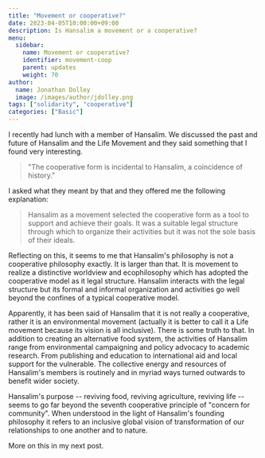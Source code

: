 ```yaml
---
title: "Movement or cooperative?"
date: 2023-04-05T10:00:00+09:00
description: Is Hansalim a movement or a cooperative?
menu:
  sidebar:
    name: Movement or cooperative?
    identifier: movement-coop
    parent: updates
    weight: 70
author:
  name: Jonathan Dolley
  image: /images/author/jdolley.png
tags: ["solidarity", "cooperative"]
categories: ["Basic"]
---
```


I recently had lunch with a member of Hansalim.
We discussed the past and future of Hansalim and the Life Movement and they said something that I found very interesting.

> "The cooperative form is incidental to Hansalim, a coincidence of history."

I asked what they meant by that and they offered me the following explanation:

> Hansalim as a movement selected the cooperative form as a tool to support and achieve their goals. It was a suitable legal structure through which to organize their activities but it was not the sole basis of their ideals.

Reflecting on this, it seems to me that Hansalim's philosophy is not a cooperative philosophy exactly. It is larger than that. It is movement to realize a distinctive worldview and ecophilosophy which has adopted the cooperative model as it legal structure. Hansalim interacts with the legal structure but its formal and informal organization and activities go well beyond the confines of a typical cooperative model.

Apparently, it has been said of Hansalim that it is not really a cooperative, rather it is an environmental movement (actually it is better to call it a Life movement because its vision is all inclusive). There is some truth to that. In addition to creating an alternative food system, the activities of Hansalim range from environmental campaigning and policy advocacy to academic research. From publishing and education to international aid and local support for the vulnerable. The collective energy and resources of Hansalim's members is routinely and in myriad ways turned outwards to benefit wider society.

Hansalim's purpose -- reviving food, reviving agriculture, reviving life -- seems to go far beyond the seventh cooperative principle of "concern for community".
When understood in the light of Hansalim's founding philosophy it refers to an inclusive global vision of transformation of our relationships to one another and to nature.

More on this in my next post.
